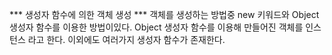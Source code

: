 *** 생성자 함수에 의한 객체 생성 ***
객체를 생성하는 방법중 new 키워드와 Object 생성자 함수를 이용한 방법이있다.
Object 생성자 함수를 이용해 만들어진 객체를 인스턴스 라고 한다.
이외에도 여러가지 생성자 함수가 존재한다.
